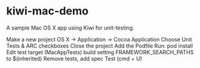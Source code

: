 kiwi-mac-demo
=============

A sample Mac OS X app using Kiwi for unit-testing.

Make a new project
OS X -> Application -> Cocoa Application
Choose Unit Tests & ARC checkboxes
Close the project
Add the Podfile
Run: pod install
Edit test target (MacAppTests) build setting FRAMEWORK_SEARCH_PATHS to $(inherited)
Remove tests, add spec
Test (cmd + U)